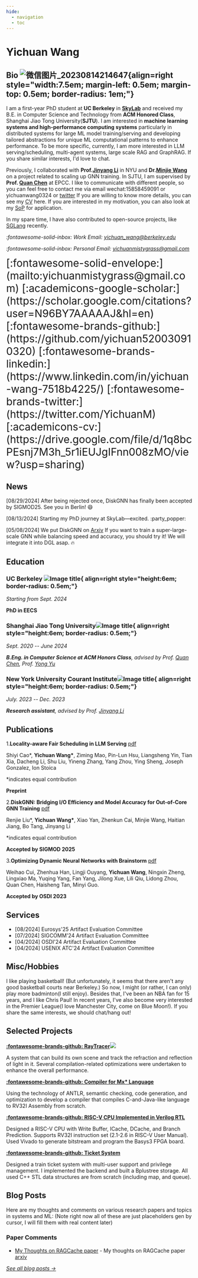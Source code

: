 ```yaml
---
hide:
  - navigation
  - toc
---
```


# Yichuan Wang 

## Bio ![微信图片_20230814214647](https://github.com/yichuan520030910320/yichuan520030910320.github.io/assets/73766326/9129f24b-aa5e-4674-a918-4b2160887792){align=right style="width:7.5em; margin-left: 0.5em; margin-top: 0.5em; border-radius: 1em;"}

I am a first-year PhD student at **UC Berkeley** in **[SkyLab](https://sky.cs.berkeley.edu/)** and received my B.E. in Computer Science and Technology from **ACM Honored Class**, Shanghai Jiao Tong University(**SJTU**). I am interested in **machine learning systems and high-performance computing systems** particularly in distributed systems for large ML model training/serving and developing tailored abstractions for unique ML computational patterns to enhance performance. To be more specific, currently, I am more interested in LLM serving/scheduling, multi-agent systems, large scale RAG and GraphRAG. If you share similar interests, I'd love to chat.

Previously, I collaborated with **Prof.[Jinyang Li](http://www.news.cs.nyu.edu/~jinyang/)** in NYU and **Dr.[Minjie Wang](https://jermainewang.github.io/)** on a project related to scaling up GNN training. In SJTU, I am supervised by **Prof. [Quan Chen](https://www.cs.sjtu.edu.cn/~chen-quan/)** at EPCC. 
I like to communicate with different people, so you can feel free to contact me via email wechat:15858459091 or yichuanwang0324 or [twitter](https://twitter.com/YichuanM)
If you are willing to know more details, you can see my [CV](https://docdro.id/AOZx9dN) here. If you are interested in my motivation, you can also look at my [SoP](https://docdro.id/OvdjJ6Q) for application.

In my spare time,  I have also contributed to open-source projects, like [SGLang](https://github.com/sgl-project/sglang) recently.

*:fontawesome-solid-inbox: Work Email: [yichuan_wang@berkeley.edu](mailto:yichuan_wang@berkeley.edu)*

*:fontawesome-solid-inbox: Personal Email: [yichuanmistygrass@gmail.com](mailto:yichuanmistygrass@gmail.com)*

<span style="font-size:2em;">
  [:fontawesome-solid-envelope:](mailto:yichuanmistygrass@gmail.com)
  [:academicons-google-scholar:](https://scholar.google.com/citations?user=N96BY7AAAAAJ&hl=en)
  [:fontawesome-brands-github:](https://github.com/yichuan520030910320)
  [:fontawesome-brands-linkedin:](https://www.linkedin.com/in/yichuan-wang-7518b4225/)
  [:fontawesome-brands-twitter:](https://twitter.com/YichuanM)
  [:academicons-cv:](https://drive.google.com/file/d/1q8bcPEsnj7M3h_5r1iEUJgIFnn008zMO/view?usp=sharing) <!-- Your CV link -->
</span>

## News

[08/29/2024] After being rejected once, DiskGNN has finally been accepted by SIGMOD25. See you in Berlin! ​:smile:


[08/13/2024] Starting my PhD journey at SkyLab—excited. :party_popper:

[05/08/2024] We put DiskGNN on [Arxiv](https://arxiv.org/pdf/2405.05231) If you want to train a super-large-scale GNN while balancing speed and accuracy, you should try it! We will integrate it into DGL asap. :fire:

## Education

### UC Berkeley ![Image title](images/UCB-Logo.webp){ align=right style="height:6em; border-radius: 0.5em;"}

*Starting from Sept. 2024*

**PhD in EECS**


### Shanghai Jiao Tong University![Image title](images/favicon.png){ align=right style="height:6em; border-radius: 0.5em;"}

*Sept. 2020 -- June 2024*

***B.Eng. in Computer Science at ACM Honors Class**, advised by Prof. [Quan Chen](https://www.cs.sjtu.edu.cn/~chen-quan/), Prof. [Yong Yu](https://scholar.google.com/citations?user=-84M1m0AAAAJ)*


### New York University Courant Institute![Image title](images/nyu.png){ align=right style="height:6em; border-radius: 0.5em;"}

*July. 2023 -- Dec. 2023*

***Research assistant**, advised by Prof. [Jinyang Li](http://www.news.cs.nyu.edu/~jinyang/)*

## Publications

1.**Locality-aware Fair Scheduling in LLM Serving** [pdf](https://arxiv.org/pdf/2501.14312)

Shiyi Cao\*, **Yichuan Wang\***, Ziming Mao, Pin-Lun Hsu, Liangsheng Yin, Tian Xia, Dacheng Li, Shu Liu, Yineng Zhang, Yang Zhou, Ying Sheng, Joseph Gonzalez, Ion Stoica

\*indicates equal contribution

**Preprint**

2.**DiskGNN: Bridging I/O Efficiency and Model Accuracy for Out-of-Core GNN Training** [pdf](https://arxiv.org/pdf/2405.05231)

Renjie Liu\*, **Yichuan Wang\***, Xiao Yan, Zhenkun Cai, Minjie Wang, Haitian Jiang, Bo Tang, Jinyang Li

\*indicates equal contribution

**Accepted by SIGMOD 2025**

3.**Optimizing Dynamic Neural Networks with Brainstorm**  [pdf](https://www.usenix.org/system/files/osdi23-cui.pdf)

Weihao Cui, Zhenhua Han, Lingji Ouyang, **Yichuan Wang**, Ningxin Zheng, Lingxiao Ma, Yuqing Yang, Fan Yang, Jilong Xue, Lili Qiu, Lidong Zhou, Quan Chen, Haisheng Tan, Minyi Guo. 

**Accepted by OSDI 2023** 



## Services
- [08/2024] Eurosys'25 Artifact Evaluation Committee
- [07/2024] SIGCOMM'24 Artifact Evaluation Committee
- [04/2024] OSDI'24  Artifact Evaluation Committee 
- [04/2024] USENIX ATC'24  Artifact Evaluation Committee 	

## Misc/Hobbies

I like playing basketball! (But unfortunately, it seems that there aren't any good basketball courts near Berkeley.) So now, I might (or rather, I can only) play more badminton(I still enjoy). Besides that, I've been an NBA fan for 15 years, and I like Chris Paul! In recent years, I've also become very interested in the Premier League(I love Manchester City, come on Blue Moon!). If you share the same interests, we should chat/hang out!

## Selected Projects
**[:fontawesome-brands-github: RayTracer](https://github.com/yichuan520030910320/raytracer)[![](https://img.shields.io/github/stars/yichuan520030910320/raytracer.svg?style=social)](https://github.com/yichuan520030910320/raytracer/stargazers)**


A system that can build its own scene and track the refraction and reflection of light in it. Several compilation-related optimizations were undertaken to enhance the overall performance.

**[:fontawesome-brands-github: Compiler for Mx* Language](https://github.com/yichuan520030910320/compiler_2021)**

Using the technology of ANTLR, semantic checking, code generation, and optimization to develop a compiler that compiles C-and-Java-like language to RV32I Assembly from scratch.

**[:fontawesome-brands-github: RISC-V CPU Implemented in Verilog RTL](https://github.com/yichuan520030910320/CPU_ACM_2021)**

Designed a RISC-V CPU with Write Buffer, ICache, DCache, and Branch Prediction. Supports RV32I instruction set (2.1-2.6 in RISC-V User Manual). Used Vivado to generate bitstream and program the Basys3 FPGA board.

**[:fontawesome-brands-github: Ticket System ](https://github.com/yichuan520030910320/My_train)**

Designed a train ticket system with multi-user support and privilege management. I implemented the backend and built a Bplustree storage. All used C++ STL data structures are from scratch (including map, and queue).

## Blog Posts

Here are my thoughts and comments on various research papers and topics in systems and ML:
(Note right now all of these are just placeholders gen by cursor, I will fill them with real content later)

### Paper Comments
- [My Thoughts on RAGCache paper](/blog/ragcache) - My thoughts on RAGCache paper [arxiv](https://arxiv.org/abs/2404.12457)

<!-- - [GraphRAG Systems: Current State and Future Directions](/blog/graphrag-systems) - Deep dive into GraphRAG architectures and optimization opportunities
- [Distributed Training Systems for LLMs](/blog/distributed-llm-training) - Comparing different approaches for distributed LLM training

### Technical Notes
- [Building High-Performance ML Systems](/blog/ml-systems-notes) - Key lessons learned from my research experience
- [Optimizing Large-Scale Graph Neural Networks](/blog/gnn-optimization) - Insights from working on DiskGNN -->

*[See all blog posts →](/blog)*

<script type="text/javascript" id="clustrmaps" src="//clustrmaps.com/map_v2.js?d=vKDFbzvNtdhkO6iWYD25euhaXiT5AUrPPEenMbdR3I0&cl=ffffff&w=a"></script>

